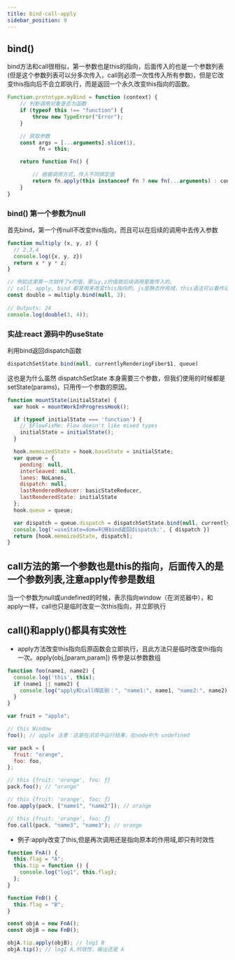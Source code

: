 ```yaml
---
title: bind-call-apply
sidebar_position: 9
---
```


## bind()
bind方法和call很相似，第一参数也是this的指向，后面传入的也是一个参数列表(但是这个参数列表可以分多次传入，call则必须一次性传入所有参数)，但是它改变this指向后不会立即执行，而是返回一个永久改变this指向的函数。
```js
Function.prototype.myBind = function (context) {
    // 判断调用对象是否为函数
    if (typeof this !== "function") {
        throw new TypeError("Error");
    }

    // 获取参数
    const args = [...arguments].slice(1),
          fn = this;

    return function Fn() {

        // 根据调用方式，传入不同绑定值
        return fn.apply(this instanceof Fn ? new fn(...arguments) : context, args.concat(...arguments)); 
    }
}
```


### bind() 第一个参数为null
首先bind，第一个传null不改变this指向，而且可以在后续的调用中去传入参数
```js
function multiply (x, y, z) {
  // 2,3,4
  console.log({x, y, z})
  return x * y * z;
}

// 例如这里第一次就传了x的值，那么y,z的值就后续调用里面传入的。
// call, apply, bind 都是用来改变this指向的。js是静态作用域，this语法可以看作动态作用域。
const double = multiply.bind(null, 2);
 
// Outputs: 24
console.log(double(3, 4));
```

### 实战:react 源码中的useState
利用bind返回dispatch函数
```js
dispatchSetState.bind(null, currentlyRenderingFiber$1, queue)
```
这也是为什么虽然 dispatchSetState 本身需要三个参数，但我们使用的时候都是 setState(params)，只用传一个参数的原因。
```js
function mountState(initialState) {
  var hook = mountWorkInProgressHook();

  if (typeof initialState === 'function') {
    // $FlowFixMe: Flow doesn't like mixed types
    initialState = initialState();
  }

  hook.memoizedState = hook.baseState = initialState;
  var queue = {
    pending: null,
    interleaved: null,
    lanes: NoLanes,
    dispatch: null,
    lastRenderedReducer: basicStateReducer,
    lastRenderedState: initialState
  };
  hook.queue = queue;

  var dispatch = queue.dispatch = dispatchSetState.bind(null, currentlyRenderingFiber$1, queue)
  console.log('=useState=dom=利用bind返回dispatch:', { dispatch })
  return [hook.memoizedState, dispatch];
}
```

## call方法的第一个参数也是this的指向，后面传入的是一个参数列表,注意apply传参是数组
当一个参数为null或undefined的时候，表示指向window（在浏览器中），和apply一样，call也只是临时改变一次this指向，并立即执行

## call()和apply()都具有实效性
* apply方法改变this指向后原函数会立即执行，且此方法只是临时改变thi指向一次。apply(obj,[param,param]) 传参是以参数数组

```js
function foo(name1, name2) {
  console.log('this', this);
  if (name1 || name2) {
    console.log("apply和call得区别：", "name1:", name1, "name2:", name2);
  }
}

var fruit = "apple";

// this Window
foo(); // apple 注意：这是在浏览中运行结果，在node中为 undefined

var pack = {
  fruit: "orange",
  foo: foo,
};

// this {fruit: 'orange', foo: ƒ}
pack.foo(); // "orange"

// this {fruit: 'orange', foo: ƒ}
foo.apply(pack, ["name1", "name2"]); // orange

// this {fruit: 'orange', foo: ƒ}
foo.call(pack, "name3", "name3"); // orange
```

* 例子:apply改变了this,但是再次调用还是指向原本的作用域,即只有时效性
```js
function FnA() {
  this.flag = "A";
  this.tip = function () {
    console.log("log1", this.flag);
  };
}

function FnB() {
  this.flag = "B";
}

const objA = new FnA();
const objB = new FnB();

objA.tip.apply(objB); // log1 B
objA.tip(); // log1 A,时效性，输出还是 A
```

